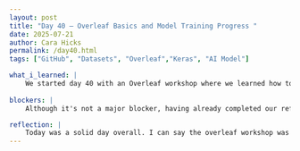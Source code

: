 ```yaml
---
layout: post
title: "Day 40 – Overleaf Basics and Model Training Progress "
date: 2025-07-21
author: Cara Hicks
permalink: /day40.html
tags: ["GitHub", "Datasets", "Overleaf","Keras", "AI Model"]

what_i_learned: |
    We started day 40 with an Overleaf workshop where we learned how to properly format our paper. The session covered everything from inserting titles and authors to organizing sections and references. We had time to practice, giving us a solid foundation for developing our final paper. In the afternoon, we focused on model training, attempting to run two models simultaneously to improve efficiency. As always, we ended the day with our daily blog post.
    
blockers: |
    Although it's not a major blocker, having already completed our references and in text citations, it's a bit frustrating to now have to reformat everything to match a different citation style and input it into Overleaf. It feels like a step that adds more work than value at this time in our project.

reflection: |
    Today was a solid day overall. I can say the overleaf workshop was informative and gave us useful tools for formatting our paper. Our project group rooms were moved to the third floor, there's still some noise, but the extra space is definitely an upgrade, and I’m grateful for that. I’m a little disappointed we’re going to wonderfly instead of topgolf, but I’m sure it’ll still be a fun time with my peers.
---
```


